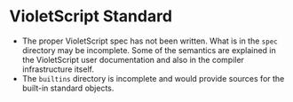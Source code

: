 # VioletScript Standard

- The proper VioletScript spec has not been written. What is in the `spec` directory may be incomplete. Some of the semantics are explained in the VioletScript user documentation and also in the compiler infrastructure itself.
- The `builtins` directory is incomplete and would provide sources for the built-in standard objects.